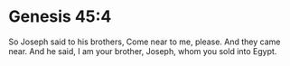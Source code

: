 # Genesis 45:4

So Joseph said to his brothers, Come near to me, please. And they came near. And he said, I am your brother, Joseph, whom you sold into Egypt.
